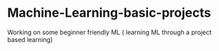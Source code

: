 # Machine-Learning-basic-projects
Working on some beginner friendly ML ( learning ML through a project based learning)
